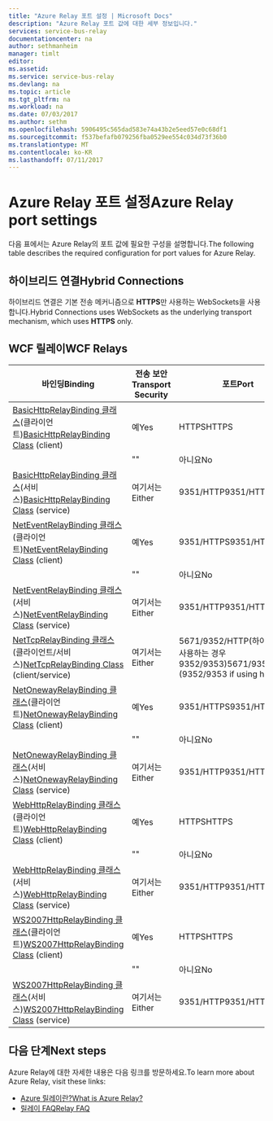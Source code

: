 ```yaml
---
title: "Azure Relay 포트 설정 | Microsoft Docs"
description: "Azure Relay 포트 값에 대한 세부 정보입니다."
services: service-bus-relay
documentationcenter: na
author: sethmanheim
manager: timlt
editor: 
ms.assetid: 
ms.service: service-bus-relay
ms.devlang: na
ms.topic: article
ms.tgt_pltfrm: na
ms.workload: na
ms.date: 07/03/2017
ms.author: sethm
ms.openlocfilehash: 5906495c565dad583e74a43b2e5eed57e0c68df1
ms.sourcegitcommit: f537befafb079256fba0529ee554c034d73f36b0
ms.translationtype: MT
ms.contentlocale: ko-KR
ms.lasthandoff: 07/11/2017
---
```

# <a name="azure-relay-port-settings"></a><span data-ttu-id="2c15d-103">Azure Relay 포트 설정</span><span class="sxs-lookup"><span data-stu-id="2c15d-103">Azure Relay port settings</span></span>

<span data-ttu-id="2c15d-104">다음 표에서는 Azure Relay의 포트 값에 필요한 구성을 설명합니다.</span><span class="sxs-lookup"><span data-stu-id="2c15d-104">The following table describes the required configuration for port values for Azure Relay.</span></span>

## <a name="hybrid-connections"></a><span data-ttu-id="2c15d-105">하이브리드 연결</span><span class="sxs-lookup"><span data-stu-id="2c15d-105">Hybrid Connections</span></span>
<span data-ttu-id="2c15d-106">하이브리드 연결은 기본 전송 메커니즘으로 **HTTPS**만 사용하는 WebSockets을 사용합니다.</span><span class="sxs-lookup"><span data-stu-id="2c15d-106">Hybrid Connections uses WebSockets as the underlying transport mechanism, which uses **HTTPS** only.</span></span> 

## <a name="wcf-relays"></a><span data-ttu-id="2c15d-107">WCF 릴레이</span><span class="sxs-lookup"><span data-stu-id="2c15d-107">WCF Relays</span></span>
  
|<span data-ttu-id="2c15d-108">바인딩</span><span class="sxs-lookup"><span data-stu-id="2c15d-108">Binding</span></span>|<span data-ttu-id="2c15d-109">전송 보안</span><span class="sxs-lookup"><span data-stu-id="2c15d-109">Transport Security</span></span>|<span data-ttu-id="2c15d-110">포트</span><span class="sxs-lookup"><span data-stu-id="2c15d-110">Port</span></span>|  
|-------------|------------------------|----------|  
|<span data-ttu-id="2c15d-111">[BasicHttpRelayBinding 클래스](/dotnet/api/microsoft.servicebus.basichttprelaybinding)(클라이언트)</span><span class="sxs-lookup"><span data-stu-id="2c15d-111">[BasicHttpRelayBinding Class](/dotnet/api/microsoft.servicebus.basichttprelaybinding) (client)</span></span>|<span data-ttu-id="2c15d-112">예</span><span class="sxs-lookup"><span data-stu-id="2c15d-112">Yes</span></span>|<span data-ttu-id="2c15d-113">HTTPS</span><span class="sxs-lookup"><span data-stu-id="2c15d-113">HTTPS</span></span>| 
| |<span data-ttu-id="2c15d-114">"</span><span class="sxs-lookup"><span data-stu-id="2c15d-114">"</span></span> |<span data-ttu-id="2c15d-115">아니요</span><span class="sxs-lookup"><span data-stu-id="2c15d-115">No</span></span>|<span data-ttu-id="2c15d-116">HTTP</span><span class="sxs-lookup"><span data-stu-id="2c15d-116">HTTP</span></span>|  
|<span data-ttu-id="2c15d-117">[BasicHttpRelayBinding 클래스](/dotnet/api/microsoft.servicebus.basichttprelaybinding)(서비스)</span><span class="sxs-lookup"><span data-stu-id="2c15d-117">[BasicHttpRelayBinding Class](/dotnet/api/microsoft.servicebus.basichttprelaybinding) (service)</span></span>|<span data-ttu-id="2c15d-118">여기서는</span><span class="sxs-lookup"><span data-stu-id="2c15d-118">Either</span></span>|<span data-ttu-id="2c15d-119">9351/HTTP</span><span class="sxs-lookup"><span data-stu-id="2c15d-119">9351/HTTP</span></span>|  
|<span data-ttu-id="2c15d-120">[NetEventRelayBinding 클래스](/dotnet/api/microsoft.servicebus.neteventrelaybinding)(클라이언트)</span><span class="sxs-lookup"><span data-stu-id="2c15d-120">[NetEventRelayBinding Class](/dotnet/api/microsoft.servicebus.neteventrelaybinding) (client)</span></span>|<span data-ttu-id="2c15d-121">예</span><span class="sxs-lookup"><span data-stu-id="2c15d-121">Yes</span></span>|<span data-ttu-id="2c15d-122">9351/HTTPS</span><span class="sxs-lookup"><span data-stu-id="2c15d-122">9351/HTTPS</span></span>|  
||<span data-ttu-id="2c15d-123">"</span><span class="sxs-lookup"><span data-stu-id="2c15d-123">"</span></span> |<span data-ttu-id="2c15d-124">아니요</span><span class="sxs-lookup"><span data-stu-id="2c15d-124">No</span></span>|<span data-ttu-id="2c15d-125">9350/HTTP</span><span class="sxs-lookup"><span data-stu-id="2c15d-125">9350/HTTP</span></span>|  
|<span data-ttu-id="2c15d-126">[NetEventRelayBinding 클래스](/dotnet/api/microsoft.servicebus.neteventrelaybinding)(서비스)</span><span class="sxs-lookup"><span data-stu-id="2c15d-126">[NetEventRelayBinding Class](/dotnet/api/microsoft.servicebus.neteventrelaybinding) (service)</span></span>|<span data-ttu-id="2c15d-127">여기서는</span><span class="sxs-lookup"><span data-stu-id="2c15d-127">Either</span></span>|<span data-ttu-id="2c15d-128">9351/HTTP</span><span class="sxs-lookup"><span data-stu-id="2c15d-128">9351/HTTP</span></span>|  
|<span data-ttu-id="2c15d-129">[NetTcpRelayBinding 클래스](/dotnet/api/microsoft.servicebus.nettcprelaybinding)(클라이언트/서비스)</span><span class="sxs-lookup"><span data-stu-id="2c15d-129">[NetTcpRelayBinding Class](/dotnet/api/microsoft.servicebus.nettcprelaybinding) (client/service)</span></span>|<span data-ttu-id="2c15d-130">여기서는</span><span class="sxs-lookup"><span data-stu-id="2c15d-130">Either</span></span>|<span data-ttu-id="2c15d-131">5671/9352/HTTP(하이브리드를 사용하는 경우 9352/9353)</span><span class="sxs-lookup"><span data-stu-id="2c15d-131">5671/9352/HTTP (9352/9353 if using hybrid)</span></span>|  
|<span data-ttu-id="2c15d-132">[NetOnewayRelayBinding 클래스](/dotnet/api/microsoft.servicebus.netonewayrelaybinding)(클라이언트)</span><span class="sxs-lookup"><span data-stu-id="2c15d-132">[NetOnewayRelayBinding Class](/dotnet/api/microsoft.servicebus.netonewayrelaybinding) (client)</span></span>|<span data-ttu-id="2c15d-133">예</span><span class="sxs-lookup"><span data-stu-id="2c15d-133">Yes</span></span>|<span data-ttu-id="2c15d-134">9351/HTTPS</span><span class="sxs-lookup"><span data-stu-id="2c15d-134">9351/HTTPS</span></span>|  
||<span data-ttu-id="2c15d-135">"</span><span class="sxs-lookup"><span data-stu-id="2c15d-135">"</span></span> |<span data-ttu-id="2c15d-136">아니요</span><span class="sxs-lookup"><span data-stu-id="2c15d-136">No</span></span>|<span data-ttu-id="2c15d-137">9350/HTTP</span><span class="sxs-lookup"><span data-stu-id="2c15d-137">9350/HTTP</span></span>|  
|<span data-ttu-id="2c15d-138">[NetOnewayRelayBinding 클래스](/dotnet/api/microsoft.servicebus.netonewayrelaybinding)(서비스)</span><span class="sxs-lookup"><span data-stu-id="2c15d-138">[NetOnewayRelayBinding Class](/dotnet/api/microsoft.servicebus.netonewayrelaybinding) (service)</span></span>|<span data-ttu-id="2c15d-139">여기서는</span><span class="sxs-lookup"><span data-stu-id="2c15d-139">Either</span></span>|<span data-ttu-id="2c15d-140">9351/HTTP</span><span class="sxs-lookup"><span data-stu-id="2c15d-140">9351/HTTP</span></span>|  
|<span data-ttu-id="2c15d-141">[WebHttpRelayBinding 클래스](/dotnet/api/microsoft.servicebus.webhttprelaybinding)(클라이언트)</span><span class="sxs-lookup"><span data-stu-id="2c15d-141">[WebHttpRelayBinding Class](/dotnet/api/microsoft.servicebus.webhttprelaybinding) (client)</span></span>|<span data-ttu-id="2c15d-142">예</span><span class="sxs-lookup"><span data-stu-id="2c15d-142">Yes</span></span>|<span data-ttu-id="2c15d-143">HTTPS</span><span class="sxs-lookup"><span data-stu-id="2c15d-143">HTTPS</span></span>|  
||<span data-ttu-id="2c15d-144">"</span><span class="sxs-lookup"><span data-stu-id="2c15d-144">"</span></span> |<span data-ttu-id="2c15d-145">아니요</span><span class="sxs-lookup"><span data-stu-id="2c15d-145">No</span></span>|<span data-ttu-id="2c15d-146">HTTP</span><span class="sxs-lookup"><span data-stu-id="2c15d-146">HTTP</span></span>|  
|<span data-ttu-id="2c15d-147">[WebHttpRelayBinding 클래스](/dotnet/api/microsoft.servicebus.webhttprelaybinding)(서비스)</span><span class="sxs-lookup"><span data-stu-id="2c15d-147">[WebHttpRelayBinding Class](/dotnet/api/microsoft.servicebus.webhttprelaybinding) (service)</span></span>|<span data-ttu-id="2c15d-148">여기서는</span><span class="sxs-lookup"><span data-stu-id="2c15d-148">Either</span></span>|<span data-ttu-id="2c15d-149">9351/HTTP</span><span class="sxs-lookup"><span data-stu-id="2c15d-149">9351/HTTP</span></span>|  
|<span data-ttu-id="2c15d-150">[WS2007HttpRelayBinding 클래스](/dotnet/api/microsoft.servicebus.ws2007httprelaybinding)(클라이언트)</span><span class="sxs-lookup"><span data-stu-id="2c15d-150">[WS2007HttpRelayBinding Class](/dotnet/api/microsoft.servicebus.ws2007httprelaybinding) (client)</span></span>|<span data-ttu-id="2c15d-151">예</span><span class="sxs-lookup"><span data-stu-id="2c15d-151">Yes</span></span>|<span data-ttu-id="2c15d-152">HTTPS</span><span class="sxs-lookup"><span data-stu-id="2c15d-152">HTTPS</span></span>|  
||<span data-ttu-id="2c15d-153">"</span><span class="sxs-lookup"><span data-stu-id="2c15d-153">"</span></span> |<span data-ttu-id="2c15d-154">아니요</span><span class="sxs-lookup"><span data-stu-id="2c15d-154">No</span></span>|<span data-ttu-id="2c15d-155">HTTP</span><span class="sxs-lookup"><span data-stu-id="2c15d-155">HTTP</span></span>|  
|<span data-ttu-id="2c15d-156">[WS2007HttpRelayBinding 클래스](/dotnet/api/microsoft.servicebus.ws2007httprelaybinding)(서비스)</span><span class="sxs-lookup"><span data-stu-id="2c15d-156">[WS2007HttpRelayBinding Class](/dotnet/api/microsoft.servicebus.ws2007httprelaybinding) (service)</span></span>|<span data-ttu-id="2c15d-157">여기서는</span><span class="sxs-lookup"><span data-stu-id="2c15d-157">Either</span></span>|<span data-ttu-id="2c15d-158">9351/HTTP</span><span class="sxs-lookup"><span data-stu-id="2c15d-158">9351/HTTP</span></span>|

## <a name="next-steps"></a><span data-ttu-id="2c15d-159">다음 단계</span><span class="sxs-lookup"><span data-stu-id="2c15d-159">Next steps</span></span>
<span data-ttu-id="2c15d-160">Azure Relay에 대한 자세한 내용은 다음 링크를 방문하세요.</span><span class="sxs-lookup"><span data-stu-id="2c15d-160">To learn more about Azure Relay, visit these links:</span></span>
* [<span data-ttu-id="2c15d-161">Azure 릴레이란?</span><span class="sxs-lookup"><span data-stu-id="2c15d-161">What is Azure Relay?</span></span>](relay-what-is-it.md)
* [<span data-ttu-id="2c15d-162">릴레이 FAQ</span><span class="sxs-lookup"><span data-stu-id="2c15d-162">Relay FAQ</span></span>](relay-faq.md)